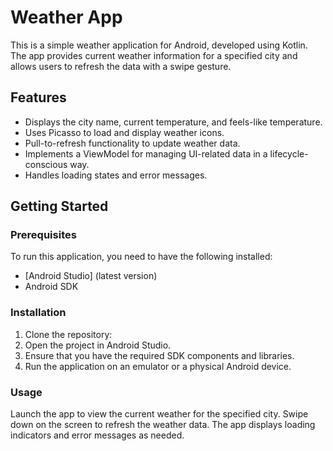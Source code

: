 # Weather App

This is a simple weather application for Android, developed using Kotlin. The app provides current weather information for a specified city and allows users to refresh the data with a swipe gesture.

## Features

- Displays the city name, current temperature, and feels-like temperature.
- Uses Picasso to load and display weather icons.
- Pull-to-refresh functionality to update weather data.
- Implements a ViewModel for managing UI-related data in a lifecycle-conscious way.
- Handles loading states and error messages.

## Getting Started

### Prerequisites

To run this application, you need to have the following installed:

- [Android Studio] (latest version)
- Android SDK

### Installation

1. Clone the repository:
2. Open the project in Android Studio.
3. Ensure that you have the required SDK components and libraries.
4. Run the application on an emulator or a physical Android device.
### Usage
Launch the app to view the current weather for the specified city.
Swipe down on the screen to refresh the weather data.
The app displays loading indicators and error messages as needed.
